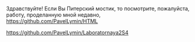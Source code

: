 Здравствуйте! Если Вы Питерский мостик, то посмотрите, пожалуйста, работу, проделанную мной недавно,
https://github.com/PavelLymin/HTML

https://github.com/PavelLymin/Laboratornaya2S4

